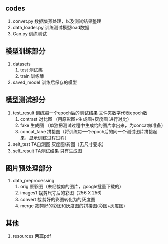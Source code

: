 ## codes
1. convet.py 数据集预处理，以及测试结果整理
2. data_loader.py 训练测试模型load数据
3. Gan.py 训练测试

## 模型训练部分
1. datasets 
   1. test 测试集
   2. train 训练集
2. saved_model 训练后保存的模型

## 模型测试部分
1. test_result 训练每一个epoch后的测试结果 文件夹数字代表epoch数
   1. contrast 对比图 （用原彩图+生成图+灰度图 进行对比）
   2. fake 生成图  （单独把测试过程中生成给的图片拿出来，为concat做准备）
   3. concat_fake 拼接图（将训练每一个epoch后的同一个测试图片拼接起来，显示训练过程过程）
2. selt_test TA自测图 灰度图/彩图（无尺寸要求）
3. self_result TA测试结果 只有生成图

## 图片预处理部分
1. data_preprocessing
   1. orig 原彩图（未经裁剪的图片，google批量下载的）
   2. images1 裁剪尺寸后的彩图（256 X 256) 
   3. convert 裁剪好的彩图转化为的灰度图 
   4. merge 裁剪好的彩图和灰度图的拼接图(彩图+灰度图)

## 其他
1. resources 两篇pdf

